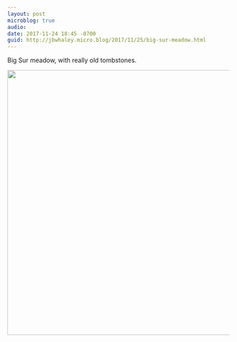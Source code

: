 ```yaml
---
layout: post
microblog: true
audio: 
date: 2017-11-24 18:45 -0700
guid: http://jbwhaley.micro.blog/2017/11/25/big-sur-meadow.html
---
```

Big Sur meadow, with really old tombstones.

<img src="http://www.jarrodwhaley.com/uploads/2017/9f87187b81.jpg" width="600" height="600" />
